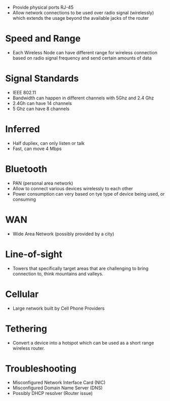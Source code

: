 - Provide physical ports RJ-45
- Allow network connections to be used over radio signal (wirelessly) which extends the usage beyond the available jacks of the router

# Speed and Range

- Each Wireless Node can have different range for wireless connection based on radio signal frequency and send certain amounts of data

# Signal Standards

- IEEE 802.11
- Bandwidth can happen in different channels with 5Ghz and 2.4 Ghz
- 2.4Gh can have 14 channels
- 5 Ghz can have 8 channels

# Inferred

- Half dupliex, can only listen or talk
- Fast, can move 4 Mbps

# Bluetooth

- PAN (personal area network)
- Allow to connect various devices wirelessly to each other
- Power consumption can very based on tye type of device being used, or consuming

# WAN

- Wide Area Network (possibly provided by a city)

# Line-of-sight

- Towers that specifically target areas that are challenging to bring connection to, think mountains and valleys.

# Cellular

- Large network built by Cell Phone Providers

# Tethering

- Convert a device into a hotspot which can be used as a short range wireless router.

# Troubleshooting

- Misconfigured Network Interface Card (NIC)
- Misconfigured Domain Name Server (DNS)
- Possibly DHCP resolver (Router issue)
